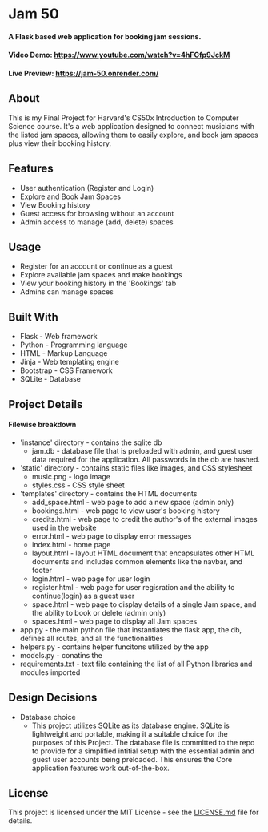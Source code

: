 # Jam 50
#### A Flask based web application for booking jam sessions.
#### Video Demo: https://www.youtube.com/watch?v=4hFGfp9JckM
#### Live Preview: https://jam-50.onrender.com/

## About
This is my Final Project for Harvard's CS50x Introduction to Computer Science course. It's a web application designed to connect musicians with the listed jam spaces, allowing them to easily explore, and book jam spaces plus view their booking history.

## Features
* User authentication (Register and Login)
* Explore and Book Jam Spaces
* View Booking history
* Guest access for browsing without an account
* Admin access to manage (add, delete) spaces

## Usage
* Register for an account or continue as a guest
* Explore available jam spaces and make bookings
* View your booking history in the 'Bookings' tab
* Admins can manage spaces

## Built With
* Flask - Web framework
* Python - Programming language
* HTML - Markup Language
* Jinja - Web templating engine
* Bootstrap - CSS Framework
* SQLite - Database

## Project Details
#### Filewise breakdown
* 'instance' directory - contains the sqlite db
    * jam.db - database file that is preloaded with admin, and guest user data required for the application. All passwords in the db are hashed.
* 'static' directory - contains static files like images, and CSS stylesheet
    * music.png - logo image
    * styles.css - CSS style sheet
* 'templates' directory - contains the HTML documents
    * add_space.html - web page to add a new space (admin only)
    * bookings.html - web page to view user's  booking history
    * credits.html - web page to credit the author's of the external images used in the website
    * error.html - web page to display error messages
    * index.html - home page
    * layout.html - layout HTML document that encapsulates other HTML documents and includes common elements like the navbar, and footer
    * login.html - web page for user login 
    * register.html - web page for user regisration and the ability to continue(login) as a guest user
    * space.html - web page to display details of a single Jam space, and the ability to book or delete (admin only)
    * spaces.html - web page to display all Jam spaces
* app.py - the main python file that instantiates the flask app, the db, defines all routes, and all the functionalities
* helpers.py - contains helper funcitons utilized by the app 
* models.py - conatins the 
* requirements.txt - text file containing the list of all Python libraries and modules imported

## Design Decisions
* Database choice
    * This project utilizes SQLite as its database engine. SQLite is lightweight and portable, making it a suitable choice for the purposes of this Project. The database file is committed to the repo to provide for a simplified intitial setup with the essential admin and guest user accounts being preloaded. This ensures the Core application features work out-of-the-box.

## License
This project is licensed under the MIT License - see the [LICENSE.md](LICENSE.md) file for details.